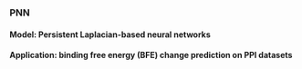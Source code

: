 ### PNN
#### Model: Persistent Laplacian-based neural networks
#### Application: binding free energy (BFE) change prediction on PPI datasets

